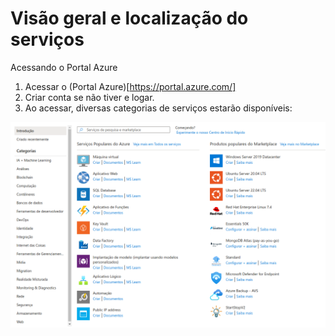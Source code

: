 # Visão geral e localização do serviços

Acessando o Portal Azure
1. Acessar o (Portal Azure)[https://portal.azure.com/]
2. Criar conta se não tiver e logar.
3. Ao acessar, diversas categorias de serviços estarão disponíveis:

![](https://raw.githubusercontent.com/henriquebjr/az900-dio/main/resources/categories.png)

